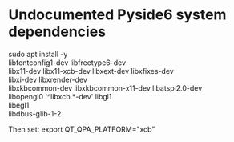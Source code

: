 # Undocumented Pyside6 system dependencies
sudo apt install -y \
            libfontconfig1-dev libfreetype6-dev \
            libx11-dev libx11-xcb-dev libxext-dev libxfixes-dev \
            libxi-dev libxrender-dev \
            libxkbcommon-dev libxkbcommon-x11-dev libatspi2.0-dev \
            libopengl0 '^libxcb.*-dev'
            libgl1 \
            libegl1 \
            libdbus-glib-1-2

Then set: export QT_QPA_PLATFORM="xcb"
